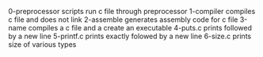 0-preprocessor scripts run c file through preprocessor
1-compiler compiles c file and does not link
2-assemble generates assembly code for c file
3-name compiles a c file and a create an executable
4-puts.c  prints followed by a new line
5-printf.c prints exactly folowed by a new line
6-size.c  prints size of various types
